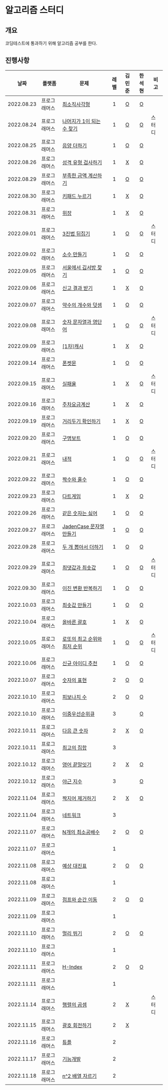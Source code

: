 # 알고리즘 스터디

## 개요
코딩테스트에 통과하기 위해 알고리즘 공부를 한다.

## 진행사항
| 날짜 | 플랫폼 | 문제 | 레벨 | 김민준 | 한석현 | 비고 |
|---|---|---|:---:|:---:|:---:|---|
|2022.08.23|프로그래머스|[최소직사각형](https://school.programmers.co.kr/learn/courses/30/lessons/86491)|1|[O](MinJunKim/MinimumRectangle.js)|[O](HanSeokhyeon/MinimumRectangle.java)||
|2022.08.24|프로그래머스|[나머지가 1이 되는 수 찾기](https://school.programmers.co.kr/learn/courses/30/lessons/87389)|1|[O](MinJunKim/Remain1.js)|[O](HanSeokhyeon/Remain1.java)|스터디|
|2022.08.25|프로그래머스|[음양 더하기](https://school.programmers.co.kr/learn/courses/30/lessons/76501)|1|[O](MinJunKim/absolute-plus.js)|[O](HanSeokhyeon/AddNegativePositive.java)||
|2022.08.26|프로그래머스|[성격 유형 검사하기](https://school.programmers.co.kr/learn/courses/30/lessons/118666)|1|[X](MinJunKim/MBTI.js)|[O](HanSeokhyeon/Mbti.java)||
|2022.08.29|프로그래머스|[부족한 금액 계산하기](https://school.programmers.co.kr/learn/courses/30/lessons/82612)|1|[O](MinJunKim/needmoremoney.js)|[O](HanSeokhyeon/CalculateInsufficientCash.java)||
|2022.08.30|프로그래머스|[키패드 누르기](https://school.programmers.co.kr/learn/courses/30/lessons/67256)|1|[X](MinJunKim/keypad.js)|[O](HanSeokhyeon/PushKeypad.java)||
|2022.08.31|프로그래머스|[위장](https://school.programmers.co.kr/learn/courses/30/lessons/42578)|1|[X](MinJunKim/clothes.js)|[O](HanSeokhyeon/Camouflage.java)||
|2022.09.01|프로그래머스|[3진법 뒤집기](https://school.programmers.co.kr/learn/courses/30/lessons/68935)|1|[O](MinJunKim/numbertothree.js)|[O](HanSeokhyeon/ReverseTernary.java)|스터디|
|2022.09.02|프로그래머스|[소수 만들기](https://school.programmers.co.kr/learn/courses/30/lessons/12977)|1|[O](MinJunKim/makeSosu.js)|[O](HanSeokhyeon/MakePrimeNumber.java)||
|2022.09.05|프로그래머스|[서울에서 김서방 찾기](https://school.programmers.co.kr/learn/courses/30/lessons/12919)|1|[O](MinJunKim/findKim.js)|[O](HanSeokhyeon/FindKimInSeoul.java)||
|2022.09.06|프로그래머스|[신고 결과 받기](https://school.programmers.co.kr/learn/courses/30/lessons/92334)|1|[X](MinJunKim/reportemail.js)|[O](HanSeokhyeon/GetReport.java)||
|2022.09.07|프로그래머스|[약수의 개수와 덧셈](https://school.programmers.co.kr/learn/courses/30/lessons/77884)|1|[O](MinJunKim/yaksuplus.js)|[O](HanSeokhyeon/NumberOfDivisorAndAddition.java)||
|2022.09.08|프로그래머스|[숫자 문자열과 영단어](https://school.programmers.co.kr/learn/courses/30/lessons/81301)|1|[O](MinJunKim/numberWord.js)|[O](HanSeokhyeon/NumberStringAndEnglishWord.java)|스터디|
|2022.09.09|프로그래머스|[[1차]캐시](https://school.programmers.co.kr/learn/courses/30/lessons/17680)|1|[X](MinJunKim/cache.js)|[O](HanSeokhyeon/Cache.java)||
|2022.09.14|프로그래머스|[폰켓몬](https://school.programmers.co.kr/learn/courses/30/lessons/1845)|1|[O](MinJunKim/ponkenmon.js)|[O](HanSeokhyeon/Ponkemon.java)||
|2022.09.15|프로그래머스|[실패율](https://school.programmers.co.kr/learn/courses/30/lessons/42889)|1|[X](MinJunKim/failrate.js)|[O](HanSeokhyeon/FailRate.java)|스터디|
|2022.09.16|프로그래머스|[주차요금계산](https://school.programmers.co.kr/learn/courses/30/lessons/92341)|1|[X](MinJunKim/parkpay.js)|[O](HanSeokhyeon/ParkingFee.java)||
|2022.09.19|프로그래머스|[거리두기 확인하기](https://school.programmers.co.kr/learn/courses/30/lessons/81302)|1|[X](MinJunKim/sitaway.js)|[O](HanSeokhyeon/CheckDistancing.java)||
|2022.09.20|프로그래머스|[구명보트](https://school.programmers.co.kr/learn/courses/30/lessons/42885)|1|[O](MinJunKim/lifeboat.js)|[O](HanSeokhyeon/Lifeboat.java)||
|2022.09.21|프로그래머스|[내적](https://school.programmers.co.kr/learn/courses/30/lessons/70128)|1|[O](MinJunKim/NaeJuk.js)|[O](HanSeokhyeon/DotProduct.java)|스터디|
|2022.09.22|프로그래머스|[짝수와 홀수](https://school.programmers.co.kr/learn/courses/30/lessons/12937)|1|[O](MinJunKim/OddEven.js)|[O](HanSeokhyeon/EvenAndOdd.java)||
|2022.09.23|프로그래머스|[다트게임](https://school.programmers.co.kr/learn/courses/30/lessons/17682)|1|[X](MinJunKim/dartgame.js)|[O](HanSeokhyeon/DartGame.java)||
|2022.09.26|프로그래머스|[같은 숫자는 싫어](https://school.programmers.co.kr/learn/courses/30/lessons/12906)|1|[O](MinJunKim/hatesamenumber.js)|[O](HanSeokhyeon/IHateSameNumber.java)||
|2022.09.27|프로그래머스|[JadenCase 문자열 만들기](https://school.programmers.co.kr/learn/courses/30/lessons/12951)|1|[O](MinJunKim/jadencase.js)|[O](HanSeokhyeon/JadenCase.java)||
|2022.09.28|프로그래머스|[두 개 뽑아서 더하기](https://school.programmers.co.kr/learn/courses/30/lessons/68644)|1|[O](MinJunKim/picktwoplustwo.js)|[O](HanSeokhyeon/ChooseTwoNumberAndAdd.java)||
|2022.09.29|프로그래머스|[최댓값과 최솟값](https://school.programmers.co.kr/learn/courses/30/lessons/12939)|1|[O](MinJunKim/minandmax.js)|[O](HanSeokhyeon/MaxAndMin.java)|스터디|
|2022.09.30|프로그래머스|[이진 변환 반복하기](https://school.programmers.co.kr/learn/courses/30/lessons/70129)|1|[O](MinJunKim/changetworepeat.js)|[O](HanSeokhyeon/RepeatBinaryTransformation.java)||
|2022.10.03|프로그래머스|[최솟값 만들기](https://school.programmers.co.kr/learn/courses/30/lessons/12941)|1|[O](MinJunKim/makemin.js)|[O](HanSeokhyeon/MakeMinimum.java)||
|2022.10.04|프로그래머스|[올바른 괄호](https://school.programmers.co.kr/learn/courses/30/lessons/12909)|1|[X](MinJunKim/correct().js)|[O](HanSeokhyeon/Parenthesis.java)||
|2022.10.05|프로그래머스|[로또의 최고 순위와 최저 순위](https://school.programmers.co.kr/learn/courses/30/lessons/77484)|1|[O](MinJunKim/lottobestworst.js)|[O](HanSeokhyeon/BestLottoAndWorstLotto.java)|스터디|
|2022.10.06|프로그래머스|[신규 아이디 추천](https://school.programmers.co.kr/learn/courses/30/lessons/72410)|1|[O](MinJunKim/recommandnewid.js)|[O](HanSeokhyeon/NewIdRecommendation.java)||
|2022.10.07|프로그래머스|[숫자의 표현](https://school.programmers.co.kr/learn/courses/30/lessons/12924)|2|[O](MinJunKim/expressnumber.js)|[O](HanSeokhyeon/ExpressionOfNumber.java)||
|2022.10.10|프로그래머스|[피보나치 수](https://school.programmers.co.kr/learn/courses/30/lessons/12945)|2|[O](MinJunKim/pibo.js)|[O](HanSeokhyeon/Pibonaci.java)||
|2022.10.10|프로그래머스|[이중우선순위큐](https://school.programmers.co.kr/learn/courses/30/lessons/42628)|3||[O](HanSeokhyeon/DoublePriorityQueue.java)||
|2022.10.11|프로그래머스|[다음 큰 숫자](https://school.programmers.co.kr/learn/courses/30/lessons/12911)|2|[X](MinJunKim/nextbignumber.js)|[O](HanSeokhyeon/NextBiggerNumber.java)||
|2022.10.11|프로그래머스|[최고의 집합](https://school.programmers.co.kr/learn/courses/30/lessons/12938)|3||||
|2022.10.12|프로그래머스|[영어 끝말잇기](https://school.programmers.co.kr/learn/courses/30/lessons/12981)|2|[X](MinJunKim/connectlastword.js)|[O](HanSeokhyeon/EnglishWordChainGame.java)||
|2022.10.12|프로그래머스|[야근 지수](https://school.programmers.co.kr/learn/courses/30/lessons/12927)|3||[O](HanSeokhyeon/NightOvertimeIndex.java)||
|2022.11.04|프로그래머스|[짝지어 제거하기](https://school.programmers.co.kr/learn/courses/30/lessons/12973)|2|[X](MinJunKim/pairremove.js)|[O](HanSeokhyeon/RemoveRepeat.java)||
|2022.11.04|프로그래머스|[네트워크](https://school.programmers.co.kr/learn/courses/30/lessons/43162)|3||||
|2022.11.07|프로그래머스|[N개의 최소공배수](https://school.programmers.co.kr/learn/courses/30/lessons/12953)|2|[O](MinJunKim/getGCDLCM.js)|[O](HanSeokhyeon/LeastCommonMultiple.java)||
|2022.11.07|프로그래머스|[]()|1||||
|2022.11.08|프로그래머스|[예상 대진표](https://school.programmers.co.kr/learn/courses/30/lessons/12985)|2|[O](MinJunKim/tournamentexpect.js)|[O](HanSeokhyeon/PredictionOfProgram.java)||
|2022.11.08|프로그래머스|[]()|1||||
|2022.11.09|프로그래머스|[점프와 순간 이동](https://school.programmers.co.kr/learn/courses/30/lessons/12980)|2|[O](MinJunKim/jumpandteleport.js)|[O](HanSeokhyeon/JumpAndTeleport.java)||
|2022.11.09|프로그래머스|[]()|1||||
|2022.11.10|프로그래머스|[멀리 뛰기](https://school.programmers.co.kr/learn/courses/30/lessons/12914)|2|[O](MinJunKim/jumpfar.js)|[O](HanSeokhyeon/TheLongJump.java)||
|2022.11.10|프로그래머스|[]()|1||||
|2022.11.11|프로그래머스|[H-Index](https://school.programmers.co.kr/learn/courses/30/lessons/42747)|2|[O](MinJunKim/h-index.js)|[O](HanSeokhyeon/H_Index.java)||
|2022.11.11|프로그래머스|[]()|1||||
|2022.11.14|프로그래머스|[행렬의 곱셈](https://school.programmers.co.kr/learn/courses/30/lessons/12949)|2|[X](MinJunKim/matrixtimes.js)||스터디|
|2022.11.15|프로그래머스|[괄호 회전하기](https://school.programmers.co.kr/learn/courses/30/lessons/76502)|2|[X](MinJunKim/bracketrotate.js)|||
|2022.11.16|프로그래머스|[튜플](https://school.programmers.co.kr/learn/courses/30/lessons/64065)|2||||
|2022.11.17|프로그래머스|[기능개발](https://school.programmers.co.kr/learn/courses/30/lessons/42586)|2||||
|2022.11.18|프로그래머스|[n^2 배열 자르기](https://school.programmers.co.kr/learn/courses/30/lessons/87390)|2||||


